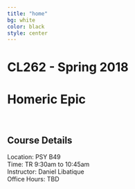 ```yaml
---
title: "home"
bg: white
color: black
style: center
---
```


# CL262 - Spring 2018
# Homeric Epic

<br />

## Course Details
Location: PSY B49  
Time: TR 9:30am to 10:45am  
Instructor: Daniel Libatique  
Office Hours: TBD